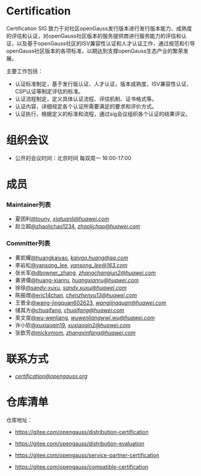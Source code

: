 # Certification

Certification SIG 致力于对社区openGauss发行版本进行发行版本能力、成熟度的评估和认证，对openGauss社区版本的服务提供商进行服务能力的评估和认证，以及基于openGauss社区的ISV兼容性认证和人才认证工作，通过规范和引导openGauss社区版本的各项标准，以期达到支撑openGauss生态产业的繁荣发展。

主要工作包括：

- 认证标准制定，基于发行版认证、人才认证，版本成熟度，ISV兼容性认证、CSP认证等制定评估的标准。
- 认证流程制定，定义具体认证流程、评估机制、证书格式等。
- 认证内容，详细规定各个认证所需要满足的要求和评价方式。
- 认证执行，根据定义的标准和流程，通过sig会议组织各个认证的结果评议。

# 组织会议

- 公开的会议时间：北京时间 每双周一 16:00-17:00

# 成员

### Maintainer列表

- 夏团利[@touny](https://gitee.com/touny), *xiatuanli@huawei.com*
- 赵立超[@zhaolichao1234](https://gitee.com/zhaolichao1234), *zhaolichao@huawei.com*

### Committer列表

- 黄凯耀[@huangkaiyao](https://gitee.com/huangkaiyao), *kaiyao.huang@qq.com*
- 李岩松[@yansong_lee](https://gitee.com/yansong_lee), *yansong_lee@163.com*
- 张长军[@dbowner_zhang](https://gitee.com/dbowner_zhang), *zhangchangjun2@huawei.com*
- 黄贤儒[@huang-xianru](https://gitee.com/huang-xianru), *huangxianru@huawei.com*
- 徐徐[@sandy-xuxu](https://gitee.com/sandy-xuxu), *sandy.xuxu@huawei.com*
- 陈振煜[@eric14chan](https://gitee.com/eric14chan), *chenzhenyu13@huawei.com*
- 王景全[@wang-jingquan602623](https://gitee.com/wang-jingquan602623), *wangjingquan@huawei.com*
- 储其方[@chuqifang](https://gitee.com/chuqifang), *chuqifang@huawei.com*
- 吴文良[@wu-wenliang](https://gitee.com/wu-wenliang), *wuwenliangwwl.wu@huawei.com*
- 许小钦[@xuxiaoqin19](https://gitee.com/xuxiaoqin19), *xuxiaoqin2@huawei.com*
- 张歆芳[@mickymom](https://gitee.com/mickymom), *zhangxinfang@huawei.com*

# 联系方式

- *certification@opengauss.org*

# 仓库清单

仓库地址：

- https://gitee.com/opengauss/distribution-certification

- https://gitee.com/opengauss/distribution-evaluation

- https://gitee.com/opengauss/service-partner-certification

- https://gitee.com/opengauss/compatible-certification
